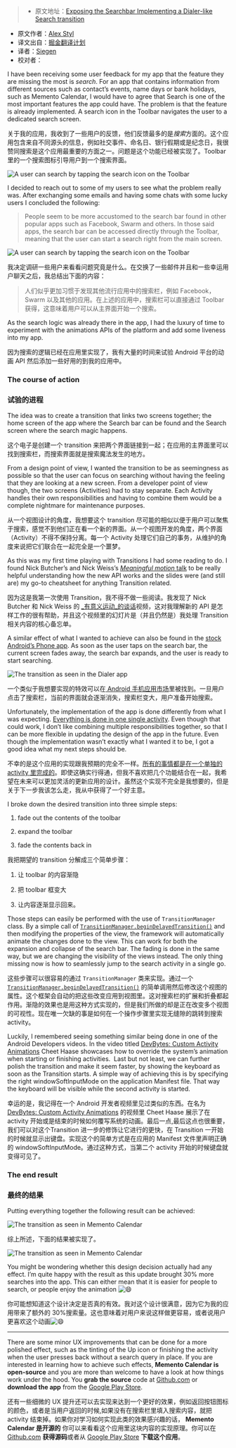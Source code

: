 > * 原文地址：[Exposing the Searchbar Implementing a Dialer-like Search transition](https://medium.com/@alexstyl/https-medium-com-alexstyl-animating-the-toolbar-7a8f1aab39dd#.waucttqbf)
* 原文作者：[Alex Styl](https://medium.com/@alexstyl)
* 译文出自：[掘金翻译计划](https://github.com/xitu/gold-miner)
* 译者：[Siegen](https://github.com/siegeout)
* 校对者：

I have been receiving some user feedback for my app that the feature they are missing the most is _search_. For an app that contains information from different sources such as contact’s events, name days or bank holidays, such as Memento Calendar, I would have to agree that Search is one of the most important features the app could have. The problem is that the feature is already implemented. A search icon in the Toolbar navigates the user to a dedicated search screen.

关于我的应用，我收到了一些用户的反馈，他们反馈最多的是*搜索*方面的。这个应用包含来自不同源头的信息，例如社交事件、命名日、银行假期或是纪念日，我很赞同搜索是这个应用最重要的方面之一。问题是这个功能已经被实现了。Toolbar 里的一个搜索图标引导用户到一个搜索界面。

![A user can search by tapping the search icon on the Toolbar](https://raw.githubusercontent.com/alexstyl/alexstyl.github.io/master/images/animating-the-toolbar/search_toolbar.png)

I decided to reach out to some of my users to see what the problem really was. After exchanging some emails and having some chats with some lucky users I concluded the following:

> People seem to be more accustomed to the search bar found in other popular apps such as Facebook, Swarm and others. In those said apps, the search bar can be accessed directly through the Toolbar, meaning that the user can start a search right from the main screen.

![A user can search by tapping the search icon on the Toolbar](https://raw.githubusercontent.com/alexstyl/alexstyl.github.io/master/images/animating-the-toolbar/search_toolbar.png)


我决定调研一些用户来看看问题究竟是什么。在交换了一些邮件并且和一些幸运用户聊天之后，我总结出下面的内容：

> 人们似乎更加习惯于发现其他流行应用中的搜索栏，例如 Facebook，Swarm 以及其他的应用。在上述的应用中，搜索栏可以直接通过 Toolbar 获得，这意味着用户可以从主界面开始一个搜索。


As the search logic was already there in the app, I had the luxury of time to experiment with the animations APIs of the platform and add some liveness into my app.

因为搜索的逻辑已经在应用里实现了，我有大量的时间来试验 Android 平台的动画 API 然后添加一些好用的到我的应用中。

### The course of action

### 试验的进程

The idea was to create a transition that links two screens together; the home screen of the app where the Search bar can be found and the Search screen where the search magic happens.

这个电子是创建一个 transition 来把两个界面链接到一起；在应用的主界面里可以找到搜索栏，而搜索界面就是搜索魔法发生的地方。


From a design point of view, I wanted the transition to be as seemingness as possible so that the user can focus on searching without having the feeling that they are looking at a new screen. From a developer point of view though, the two screens (Activities) had to stay separate. Each Activity handles their own responsibilities and having to combine them would be a complete nightmare for maintenance purposes.

从一个视图设计的角度，我想要这个 transition 尽可能的相似以便于用户可以聚焦于搜索，感觉不到他们正在看一个新的界面。从一个视图开发的角度，两个界面（Activity）不得不保持分离。每一个 Activity 处理它们自己的事务，从维护的角度来说把它们联合在一起完全是一个噩梦。

As this was my first time playing with Transitions I had some reading to do. I found Nick Butcher’s and Nick Weiss’s [_Meaningful motion_ talk](https://skillsmatter.com/skillscasts/6798-meaningful-motion) to be really helpful understanding how the new API works and the slides were (and still are) my go-to cheatsheet for anything Transition related.

因为这是我第一次使用 Transition，我不得不做一些阅读。我发现了 Nick Butcher 和 Nick Weiss 的
[_有意义运动_的谈话](https://skillsmatter.com/skillscasts/6798-meaningful-motion)视频，这对我理解新的 API 是怎样工作的很有帮助，并且这个视频里的幻灯片是（并且仍然是）我处理 Transition 相关内容的核心备忘单。


A similar effect of what I wanted to achieve can also be found in the [stock Android’s Phone app](https://play.google.com/store/apps/details?id=com.google.android.dialer). As soon as the user taps on the search bar, the current screen fades away, the search bar expands, and the user is ready to start searching.

![The transition as seen in the Dialer app](https://raw.githubusercontent.com/alexstyl/alexstyl.github.io/master/images/animating-the-toolbar/dialer.gif)

一个类似于我想要实现的特效可以在[ Android 手机应用市场](https://play.google.com/store/apps/details?id=com.google.android.dialer)里被找到。一旦用户点击了搜索栏，当前的界面就会逐渐消失，搜索栏变大，用户准备开始搜索。

Unfortunately, the implementation of the app is done differently from what I was expecting. [Everything is done in one single activity](http://grepcode.com/file/repository.grepcode.com/java/ext/com.google.android/android-apps/5.1.0_r1/com/android/dialer/DialtactsActivity.java). Even though that could work, I don’t like combining multiple responsibilities together, so that I can be more flexible in updating the design of the app in the future. Even though the implementation wasn’t exactly what I wanted it to be, I got a good idea what my next steps should be.

不幸的是这个应用的实现跟我预期的完全不一样。[所有的事情都是在一个单独的 activity 里完成的](http://grepcode.com/file/repository.grepcode.com/java/ext/com.google.android/android-apps/5.1.0_r1/com/android/dialer/DialtactsActivity.java)。即使这确实行得通，但我不喜欢把几个功能结合在一起，我希望在未来可以更加灵活的更新应用的设计。虽然这个实现不完全是我想要的，但是关于下一步我该怎么走，我从中获得了一个好主意。

I broke down the desired transition into three simple steps:

1) fade out the contents of the toolbar

2) expand the toolbar

3) fade the contents back in

我把期望的 transition 分解成三个简单步骤：

1) 让 toolbar 的内容渐隐

2) 把 toolbar 框变大

3) 让内容逐渐显示回来。


Those steps can easily be performed with the use of `TransitionManager` class. By a simple call of [`TransitionManager.beginDelayedTransition()`](http://alexstyl.com/exposing-the-searchbar/) and then modifying the properties of the view, the framework will automatically animate the changes done to the view. This can work for both the expansion and collapse of the search bar. The fading is done in the same way, but we are changing the visibility of the views instead. The only thing missing now is how to seamlessly jump to the search activity in a single go.

这些步骤可以很容易的通过 `TransitionManager` 类来实现。通过一个 [`TransitionManager.beginDelayedTransition()`](http://alexstyl.com/exposing-the-searchbar/) 的简单调用然后修改这个视图的属性。这个框架会自动的把这些改变应用到视图里。这对搜索栏的扩展和折叠都起作用。渐隐的效果也是用这种方式实现的，但是我们所做的却是正在改变多个视图的可视性。现在唯一欠缺的事是如何在一个操作步骤里实现无缝隙的跳转到搜索 activity。

Luckily, I remembered seeing something similar being done in one of the Android Developers videos. In the video titled [DevBytes: Custom Activity Animations](https://www.youtube.com/watch?v=CPxkoe2MraA) Cheet Haase showcases how to override the system’s animation when starting or finishing activities.  Last but not least, we can further polish the transition and make it seem faster, by showing the keyboard as soon as the Transition starts. A simple way of achieving this is by specifying the right windowSoftInputMode on the application Manifest file. That way the keyboard will be visible while the second activity is started.

幸运的是，我记得在一个 Android 开发者视频里见过类似的东西。在名为 [DevBytes: Custom Activity Animations](https://www.youtube.com/watch?v=CPxkoe2MraA) 的视频里 Cheet Haase 展示了在 activity 开始或是结束的时候如何覆写系统的动画。最后一点,最后这点也很重要，我们可以对这个Transition 进一步的修饰让它进行的更快，在 Transition 一开始的时候就显示出键盘。实现这个的简单方式是在应用的 Manifest 文件里声明正确的 windowSoftInputMode。通过这种方式，当第二个 activity 开始的时候键盘就变得可见了。

### The end result
### 最终的结果


Putting everything together the following result can be achieved:

![The transition as seen in Memento Calendar](https://raw.githubusercontent.com/alexstyl/alexstyl.github.io/master/images/animating-the-toolbar/memento.gif)

综上所述，下面的结果被实现了。

![The transition as seen in Memento Calendar](https://raw.githubusercontent.com/alexstyl/alexstyl.github.io/master/images/animating-the-toolbar/memento.gif)

You might be wondering whether this design decision actually had any effect. I’m quite happy with the result as this update brought 30% more searches into the app. This can either mean that it is easier for people to search, or people enjoy the animation ![😄](https://linmi.cc/wp-content/themes/bokeh/images/emoji/1f604.png)

你可能想知道这个设计决定是否真的有效。我对这个设计很满意，因为它为我的应用带来了额外的 30%搜索量。这也意味着对用户来说这样做更容易，或者说用户更喜欢这个动画![😄](https://linmi.cc/wp-content/themes/bokeh/images/emoji/1f604.png)

* * *

There are some minor UX improvements that can be done for a more polished effect, such as the tinting of the Up icon or finishing the activity when the user presses back without a search query in place. If you are interested in learning how to achieve such effects, **Memento Calendar is open-source** and you are more than welcome to have a look at how things work under the hood. You **grab the source** code at [Github.com](https://github.com/alexstyl/Memento-Namedays) or **download the app** from the [Google Play Store](http://alexstyl.com/exposing-the-searchbar/play.google.com/store/apps/details?id=com.alexstyl.specialdates).

还有一些细微的 UX 提升还可以去实现来达到一个更好的效果，例如返回按钮图标的颜色，或者是当用户返回的时候,如果没有在搜索栏里填入搜索内容，就把 activity 结束掉。如果你对学习如何实现此类的效果感兴趣的话， **Memento Calendar 是开源的** 你可以来看看这个应用里这块内容的实现原理。你可以在 [Github.com](https://github.com/alexstyl/Memento-Namedays) **获得源码**或者从 [Google Play Store](http://alexstyl.com/exposing-the-searchbar/play.google.com/store/apps/details?id=com.alexstyl.specialdates) **下载这个应用**。
